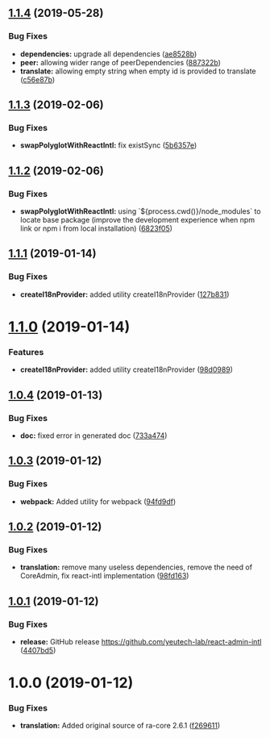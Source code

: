 ## [1.1.4](https://github.com/yeutech-lab/react-admin-intl/compare/v1.1.3...v1.1.4) (2019-05-28)


### Bug Fixes

* **dependencies:** upgrade all dependencies ([ae8528b](https://github.com/yeutech-lab/react-admin-intl/commit/ae8528b))
* **peer:** allowing wider range of peerDependencies ([887322b](https://github.com/yeutech-lab/react-admin-intl/commit/887322b))
* **translate:** allowing empty string when empty id is provided to translate ([c56e87b](https://github.com/yeutech-lab/react-admin-intl/commit/c56e87b))

## [1.1.3](https://github.com/yeutech-lab/react-admin-intl/compare/v1.1.2...v1.1.3) (2019-02-06)


### Bug Fixes

* **swapPolyglotWithReactIntl:** fix existSync ([5b6357e](https://github.com/yeutech-lab/react-admin-intl/commit/5b6357e))

## [1.1.2](https://github.com/yeutech-lab/react-admin-intl/compare/v1.1.1...v1.1.2) (2019-02-06)


### Bug Fixes

* **swapPolyglotWithReactIntl:** using \`${process.cwd()}/node_modules\` to locate base package (improve the development experience when npm link or npm i from local installation) ([6823f05](https://github.com/yeutech-lab/react-admin-intl/commit/6823f05))

## [1.1.1](https://github.com/yeutech-lab/react-admin-intl/compare/v1.1.0...v1.1.1) (2019-01-14)


### Bug Fixes

* **createI18nProvider:** added utility createI18nProvider ([127b831](https://github.com/yeutech-lab/react-admin-intl/commit/127b831))

# [1.1.0](https://github.com/yeutech-lab/react-admin-intl/compare/v1.0.4...v1.1.0) (2019-01-14)


### Features

* **createI18nProvider:** added utility createI18nProvider ([98d0989](https://github.com/yeutech-lab/react-admin-intl/commit/98d0989))

## [1.0.4](https://github.com/yeutech-lab/react-admin-intl/compare/v1.0.3...v1.0.4) (2019-01-13)


### Bug Fixes

* **doc:** fixed error in generated doc ([733a474](https://github.com/yeutech-lab/react-admin-intl/commit/733a474))

## [1.0.3](https://github.com/yeutech-lab/react-admin-intl/compare/v1.0.2...v1.0.3) (2019-01-12)


### Bug Fixes

* **webpack:** Added utility for webpack ([94fd9df](https://github.com/yeutech-lab/react-admin-intl/commit/94fd9df))

## [1.0.2](https://github.com/yeutech-lab/react-admin-intl/compare/v1.0.1...v1.0.2) (2019-01-12)


### Bug Fixes

* **translation:** remove many useless dependencies, remove the need of CoreAdmin, fix react-intl implementation ([98fd163](https://github.com/yeutech-lab/react-admin-intl/commit/98fd163))

## [1.0.1](https://github.com/yeutech-lab/react-admin-intl/compare/v1.0.0...v1.0.1) (2019-01-12)


### Bug Fixes

* **release:** GitHub release https://github.com/yeutech-lab/react-admin-intl ([4407bd5](https://github.com/yeutech-lab/react-admin-intl/commit/4407bd5))

# 1.0.0 (2019-01-12)


### Bug Fixes

* **translation:** Added original source of ra-core 2.6.1 ([f269611](https://module.kopaxgroup.com/yeutech/react-admin-intl/commit/f269611))
